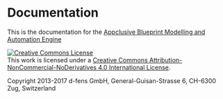 # Documentation

This is the documentation for the [Appclusive Blueprint Modelling and Automation Engine](http://appclusive.net)

<a rel="license" href="http://creativecommons.org/licenses/by-nc-nd/4.0/"><img alt="Creative Commons License" style="border-width:0" src="https://i.creativecommons.org/l/by-nc-nd/4.0/88x31.png" /></a><br />This work is licensed under a <a rel="license" href="http://creativecommons.org/licenses/by-nc-nd/4.0/">Creative Commons Attribution-NonCommercial-NoDerivatives 4.0 International License</a>.

Copyright 2013-2017 d-fens GmbH, General-Guisan-Strasse 6, CH-6300 Zug, Switzerland
